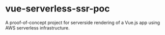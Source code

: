 # vue-serverless-ssr-poc
A proof-of-concept project for serverside rendering of a Vue.js app using AWS serverless infrastructure.
